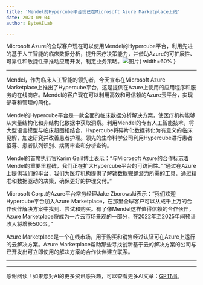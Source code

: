 ```yaml
---
title: 'Mendel的Hypercube平台现已在Microsoft Azure Marketplace上线'
date: 2024-09-04
author: ByteAILab

---
```


Microsoft Azure的全球客户现在可以使用Mendel的Hypercube平台，利用先进的基于人工智能的临床数据分析，提升医疗决策能力，并借助Azure的可扩展性、可靠性和敏捷性来推动应用开发，制定业务策略。![图片](https://ai-techpark.com/wp-content/uploads/2024/09/Hypercube-960x540.jpg){ width=60% }

---


Mendel，作为临床人工智能的领先者，今天宣布在Microsoft Azure Marketplace上推出了Hypercube平台，这是提供在Azure上使用的应用程序和服务的在线商店。Mendel的客户现在可以利用高效和可信赖的Azure云平台，实现部署和管理的简化。

Mendel的Hypercube平台是一款全面的临床数据分析解决方案，使医疗机构能够从大量结构化和非结构化数据中获取洞察。利用Mendel的专有人工智能技术，将大型语言模型与临床超图相结合，Hypercube将碎片化数据转化为有意义的临床见解，加速研究并改善患者护理。领先的生命科学公司利用Hypercube进行患者招募、患者队列识别、病历审查和分析查询。

Mendel的首席执行官Karim Galil博士表示：“与Microsoft Azure的合作标志着Mendel的重要里程碑，我们正在扩大Hypercube平台的可访问性。”“通过在Azure上提供我们的平台，我们为医疗机构提供了解锁数据完整潜力所需的工具，通过精准和数据驱动的决策，确保更好的护理交付。”

Microsoft Corp.的Azure平台常务经理Jake Zborowski表示：“我们欢迎Hypercube平台加入Azure Marketplace，在那里全球客户可以从成千上万的合作伙伴解决方案中找到、尝试和购买。有了像Mendel这样值得信赖的合作伙伴，Azure Marketplace将成为一片云市场景观的一部分，在2022年至2025年间预计收入将增长500%。”

Azure Marketplace是一个在线市场，用于购买和销售经过认证可在Azure上运行的云解决方案。Azure Marketplace帮助那些寻找创新基于云的解决方案的公司与已开发出可立即使用的解决方案的合作伙伴建立联系。

---
---
感谢阅读！如果您对AI的更多资讯感兴趣，可以查看更多AI文章：[GPTNB](https://gptnb.com)。